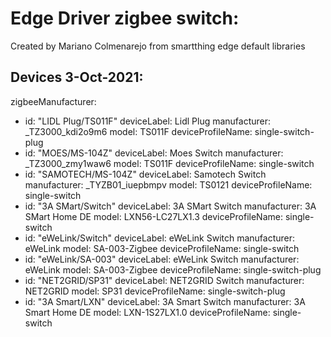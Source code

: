 # Edge Driver zigbee switch:

Created by Mariano Colmenarejo from smartthing edge default libraries

## Devices 3-Oct-2021:
zigbeeManufacturer:
  - id: "LIDL Plug/TS011F"
    deviceLabel: Lidl Plug
    manufacturer: _TZ3000_kdi2o9m6
    model: TS011F
    deviceProfileName: single-switch-plug
  - id: "MOES/MS-104Z"
    deviceLabel: Moes Switch
    manufacturer: _TZ3000_zmy1waw6
    model: TS011F
    deviceProfileName: single-switch
  - id: "SAMOTECH/MS-104Z"
    deviceLabel: Samotech Switch
    manufacturer: _TYZB01_iuepbmpv
    model: TS0121
    deviceProfileName: single-switch
  - id: "3A SMart/Switch"
    deviceLabel: 3A SMart Switch
    manufacturer: 3A SMart Home DE
    model: LXN56-LC27LX1.3
    deviceProfileName: single-switch    
  - id: "eWeLink/Switch"
    deviceLabel: eWeLink Switch
    manufacturer: eWeLink
    model: SA-003-Zigbee
    deviceProfileName: single-switch
  - id: "eWeLink/SA-003"
    deviceLabel: eWeLink Switch
    manufacturer: eWeLink
    model: SA-003-Zigbee
    deviceProfileName: single-switch-plug
  - id: "NET2GRID/SP31"
    deviceLabel: NET2GRID Switch
    manufacturer: NET2GRID
    model: SP31
    deviceProfileName: single-switch-plug
  - id: "3A Smart/LXN"
    deviceLabel: 3A Smart Switch
    manufacturer: 3A Smart Home DE
    model: LXN-1S27LX1.0
    deviceProfileName: single-switch
